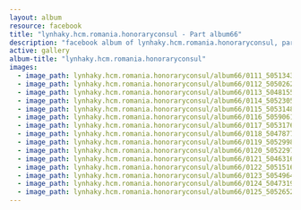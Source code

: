```yaml
---
layout: album
resource: facebook
title: "lynhaky.hcm.romania.honoraryconsul - Part album66"
description: "facebook album of lynhaky.hcm.romania.honoraryconsul, part album66."
active: gallery
album-title: "lynhaky.hcm.romania.honoraryconsul"
images:
  - image_path: lynhaky.hcm.romania.honoraryconsul/album66/0111_505134383_1250937266390231_1349005514455593200_n.jpg
  - image_path: lynhaky.hcm.romania.honoraryconsul/album66/0112_505026259_1250937213056903_2530276773821598644_n.jpg
  - image_path: lynhaky.hcm.romania.honoraryconsul/album66/0113_504815543_1250937166390241_2696286307332863922_n.jpg
  - image_path: lynhaky.hcm.romania.honoraryconsul/album66/0114_505230554_1250937139723577_4041807463407134951_n.jpg
  - image_path: lynhaky.hcm.romania.honoraryconsul/album66/0115_505314855_1250937089723582_1850857512138986005_n.jpg
  - image_path: lynhaky.hcm.romania.honoraryconsul/album66/0116_505906197_1250937059723585_6650576685215335754_n.jpg
  - image_path: lynhaky.hcm.romania.honoraryconsul/album66/0117_505317626_1250937039723587_7940062915376012424_n.jpg
  - image_path: lynhaky.hcm.romania.honoraryconsul/album66/0118_504787718_1250936949723596_6492965481883289411_n.jpg
  - image_path: lynhaky.hcm.romania.honoraryconsul/album66/0119_505299810_1250936929723598_7385677121343677434_n.jpg
  - image_path: lynhaky.hcm.romania.honoraryconsul/album66/0120_505229798_1250936886390269_5722392674890978349_n.jpg
  - image_path: lynhaky.hcm.romania.honoraryconsul/album66/0121_504631644_1250936869723604_2209962049559916962_n.jpg
  - image_path: lynhaky.hcm.romania.honoraryconsul/album66/0122_505151624_1250936769723614_7718786322865801957_n.jpg
  - image_path: lynhaky.hcm.romania.honoraryconsul/album66/0123_505496400_1250936753056949_589524641108796841_n.jpg
  - image_path: lynhaky.hcm.romania.honoraryconsul/album66/0124_504731995_1250936649723626_1135794272006658075_n.jpg
  - image_path: lynhaky.hcm.romania.honoraryconsul/album66/0125_505265281_1250936643056960_2851718013923804653_n.jpg
---
```


